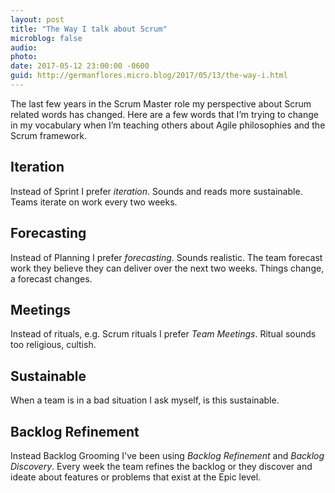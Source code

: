 ```yaml
---
layout: post
title: "The Way I talk about Scrum"
microblog: false
audio: 
photo: 
date: 2017-05-12 23:00:00 -0600
guid: http://germanflores.micro.blog/2017/05/13/the-way-i.html
---
```

The last few years in the Scrum Master role my perspective about Scrum related words has changed. Here are a few words that I’m trying to change in my vocabulary when I’m teaching others about Agile philosophies and the Scrum framework.

## Iteration
Instead of Sprint I prefer *iteration*. Sounds and reads more sustainable. Teams iterate on work every two weeks.

## Forecasting
Instead of Planning I prefer *forecasting*. Sounds realistic. The team forecast work they believe they can deliver over the next two weeks. Things change, a forecast changes.

## Meetings
Instead of rituals, e.g. Scrum rituals I prefer *Team Meetings*. Ritual sounds too religious, cultish.

## Sustainable
When a team is in a bad situation I ask myself, is this sustainable.

## Backlog Refinement
Instead Backlog Grooming I've been using *Backlog Refinement* and *Backlog Discovery*. Every week the team refines the backlog or they discover and ideate about features or problems that exist at the Epic level.

